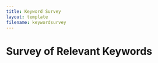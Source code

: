 ```yaml
---
title: Keyword Survey
layout: template
filename: keywordsurvey
--- 
```


# Survey of Relevant Keywords
